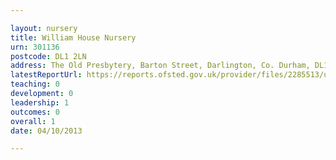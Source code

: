 ```yaml
---

layout: nursery
title: William House Nursery
urn: 301136
postcode: DL1 2LN
address: The Old Presbytery, Barton Street, Darlington, Co. Durham, DL1 2LN
latestReportUrl: https://reports.ofsted.gov.uk/provider/files/2285513/urn/301136.pdf
teaching: 0
development: 0
leadership: 1
outcomes: 0
overall: 1
date: 04/10/2013

---
```

